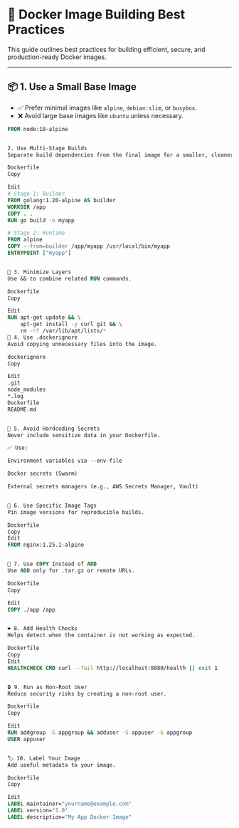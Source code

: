 # 🐳 Docker Image Building Best Practices

This guide outlines best practices for building efficient, secure, and production-ready Docker images.

---

## 📦 1. Use a Small Base Image

- ✅ Prefer minimal images like `alpine`, `debian:slim`, or `busybox`.
- ❌ Avoid large base images like `ubuntu` unless necessary.

```Dockerfile
FROM node:18-alpine


2. Use Multi-Stage Builds
Separate build dependencies from the final image for a smaller, cleaner result.

Dockerfile
Copy

Edit
# Stage 1: Builder
FROM golang:1.20-alpine AS builder
WORKDIR /app
COPY . .
RUN go build -o myapp

# Stage 2: Runtime
FROM alpine
COPY --from=builder /app/myapp /usr/local/bin/myapp
ENTRYPOINT ["myapp"]


🧹 3. Minimize Layers
Use && to combine related RUN commands.

Dockerfile
Copy

Edit
RUN apt-get update && \
    apt-get install -y curl git && \
    rm -rf /var/lib/apt/lists/*
🚫 4. Use .dockerignore
Avoid copying unnecessary files into the image.

dockerignore
Copy

Edit
.git
node_modules
*.log
Dockerfile
README.md


🔐 5. Avoid Hardcoding Secrets
Never include sensitive data in your Dockerfile.

✅ Use:

Environment variables via --env-file

Docker secrets (Swarm)

External secrets managers (e.g., AWS Secrets Manager, Vault)


📌 6. Use Specific Image Tags
Pin image versions for reproducible builds.

Dockerfile
Copy
Edit
FROM nginx:1.25.1-alpine


📁 7. Use COPY Instead of ADD
Use ADD only for .tar.gz or remote URLs.

Dockerfile
Copy

Edit
COPY ./app /app


❤️ 8. Add Health Checks
Helps detect when the container is not working as expected.

Dockerfile
Copy
Edit
HEALTHCHECK CMD curl --fail http://localhost:8080/health || exit 1


🔒 9. Run as Non-Root User
Reduce security risks by creating a non-root user.

Dockerfile
Copy

Edit
RUN addgroup -S appgroup && adduser -S appuser -G appgroup
USER appuser


🏷️ 10. Label Your Image
Add useful metadata to your image.

Dockerfile
Copy

Edit
LABEL maintainer="yourname@example.com"
LABEL version="1.0"
LABEL description="My App Docker Image"